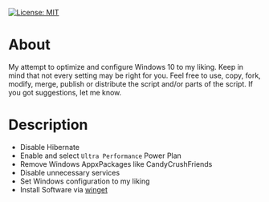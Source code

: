 [![License: MIT](https://img.shields.io/badge/License-MIT-green.svg)](https://github.com/nopantsfriday/restart_steam_client/blob/master/LICENSE)
# About
My attempt to optimize and configure Windows 10 to my liking. Keep in mind that not every setting may be right for you. Feel free to use, copy, fork, modify, merge, publish or distribute the script and/or parts of the script.
If you got suggestions, let me know.

# Description
- Disable Hibernate
- Enable and select ```Ultra Performance``` Power Plan
- Remove Windows AppxPackages like CandyCrushFriends
- Disable unnecessary services
- Set Windows configuration to my liking
- Install Software via [winget](https://github.com/microsoft/winget-cli)